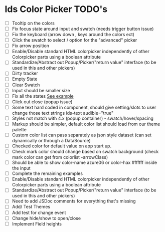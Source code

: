 # Ids Color Picker TODO's

- [ ] Tooltip on the colors
- [ ] Fix focus state around input and swatch (needs trigger button issue)
- [ ] Fix the keyboard (arrow down , keys around the colors ect)
- [ ] Click the swatch to select / option for the "advanced" picker
- [ ] Fix arrow position
- [ ] Enable/Disable standard HTML colorpicker independently of other Colorpicker parts using a boolean attribute
- [ ] Standardize/Abstract out Popup/Picker/"return value" interface (to be used in this and other pickers)
- [ ] Dirty tracker
- [ ] Empty State
- [ ] Clear Swatch
- [ ] Input should be smaller size
- [ ] Fix all the states [See example](https://main-enterprise.demo.design.infor.com/components/colorpicker/test-states.html)
- [ ] Click out close (popup issue)
- [ ] Some text hard coded in component, should give setting/slots to user change those text strings ids-text audible="true"
- [ ] Styles not match with 4.x (popup container) - swatch/hover/spacing
- [ ] Markup should be simpler, default color list should load from our theme palette
- [ ] Custom color list can pass separately as json style dataset (can set dynamically or through a DataSource)
- [ ] Checked color for default value on app start up.
- [ ] Check mark color should change based on swatch background (check mark color can get from colorlist -arrowClass)
- [ ] Should be able to show color-name azure06 or color-hax #ffffff inside the input
- [ ] Complete the remaining examples
- [ ] Enable/Disable standard HTML colorpicker independently of other Colorpicker parts using a boolean attribute
- [ ] Standardize/Abstract out Popup/Picker/"return value" interface (to be used in this and other pickers)
- [ ] Need to add JSDoc comments for everything that's missing
- [ ] Add/ Test Themes
- [ ] Add test for change event
- [ ] Change hide/show to open/close
- [ ] Implement Field heights
